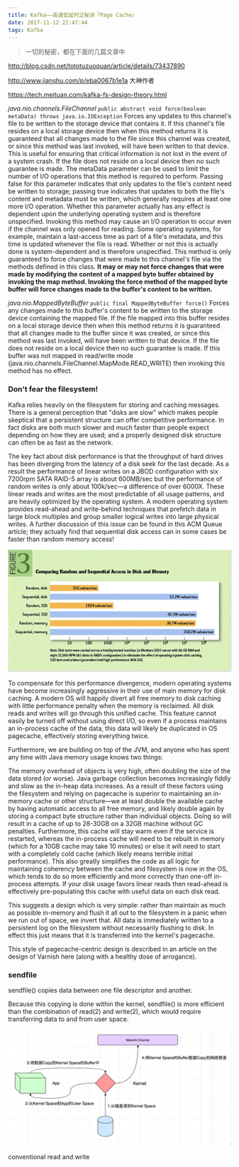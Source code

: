 ```yaml
---
title: Kafka——高速低延时之秘诀「Page Cache」
date: 2017-11-12 22:47:44
tags: Kafka
---
```



> 一切的秘密，都在下面的几篇文章中

http://blog.csdn.net/tototuzuoquan/article/details/73437890

http://www.jianshu.com/p/eba0067b1e1a
大神作者

https://tech.meituan.com/kafka-fs-design-theory.html


_java.nio.channels.FileChannel_
`public abstract void force(boolean metaData) throws java.io.IOException`
Forces any updates to this channel's file to be written to the storage device that contains it.
If this channel's file resides on a local storage device then when this method returns it is guaranteed that all changes made to the file since this channel was created, or since this method was last invoked, will have been written to that device. This is useful for ensuring that critical information is not lost in the event of a system crash.
If the file does not reside on a local device then no such guarantee is made.
The metaData parameter can be used to limit the number of I/O operations that this method is required to perform. Passing false for this parameter indicates that only updates to the file's content need be written to storage; passing true indicates that updates to both the file's content and metadata must be written, which generally requires at least one more I/O operation. Whether this parameter actually has any effect is dependent upon the underlying operating system and is therefore unspecified.
Invoking this method may cause an I/O operation to occur even if the channel was only opened for reading. Some operating systems, for example, maintain a last-access time as part of a file's metadata, and this time is updated whenever the file is read. Whether or not this is actually done is system-dependent and is therefore unspecified.
This method is only guaranteed to force changes that were made to this channel's file via the methods defined in this class. **It may or may not force changes that were made by modifying the content of a mapped byte buffer obtained by invoking the map method. Invoking the force method of the mapped byte buffer will force changes made to the buffer's content to be written.**

_java.nio.MappedByteBuffer_
`public final MappedByteBuffer force()`
Forces any changes made to this buffer's content to be written to the storage device containing the mapped file.
If the file mapped into this buffer resides on a local storage device then when this method returns it is guaranteed that all changes made to the buffer since it was created, or since this method was last invoked, will have been written to that device.
If the file does not reside on a local device then no such guarantee is made.
If this buffer was not mapped in read/write mode (java.nio.channels.FileChannel.MapMode.READ_WRITE) then invoking this method has no effect.


### Don't fear the filesystem!

Kafka relies heavily on the filesystem for storing and caching messages. There is a general perception that "disks are slow" which makes people skeptical that a persistent structure can offer competitive performance. In fact disks are both much slower and much faster than people expect depending on how they are used; and a properly designed disk structure can often be as fast as the network.

The key fact about disk performance is that the throughput of hard drives has been diverging from the latency of a disk seek for the last decade. As a result the performance of linear writes on a JBOD configuration with six 7200rpm SATA RAID-5 array is about 600MB/sec but the performance of random writes is only about 100k/sec—a difference of over 6000X. These linear reads and writes are the most predictable of all usage patterns, and are heavily optimized by the operating system. A modern operating system provides read-ahead and write-behind techniques that prefetch data in large block multiples and group smaller logical writes into large physical writes. A further discussion of this issue can be found in this ACM Queue article; they actually find that sequential disk access can in some cases be faster than random memory access!

![你想输入的替代文字](Kafka-High-performance-design-with-pagecache/disk_read_write_speed.jpg)

To compensate for this performance divergence, modern operating systems have become increasingly aggressive in their use of main memory for disk caching. A modern OS will happily divert all free memory to disk caching with little performance penalty when the memory is reclaimed. All disk reads and writes will go through this unified cache. This feature cannot easily be turned off without using direct I/O, so even if a process maintains an in-process cache of the data, this data will likely be duplicated in OS pagecache, effectively storing everything twice.

Furthermore, we are building on top of the JVM, and anyone who has spent any time with Java memory usage knows two things:

The memory overhead of objects is very high, often doubling the size of the data stored (or worse).
Java garbage collection becomes increasingly fiddly and slow as the in-heap data increases.
As a result of these factors using the filesystem and relying on pagecache is superior to maintaining an in-memory cache or other structure—we at least double the available cache by having automatic access to all free memory, and likely double again by storing a compact byte structure rather than individual objects. Doing so will result in a cache of up to 28-30GB on a 32GB machine without GC penalties. Furthermore, this cache will stay warm even if the service is restarted, whereas the in-process cache will need to be rebuilt in memory (which for a 10GB cache may take 10 minutes) or else it will need to start with a completely cold cache (which likely means terrible initial performance). This also greatly simplifies the code as all logic for maintaining coherency between the cache and filesystem is now in the OS, which tends to do so more efficiently and more correctly than one-off in-process attempts. If your disk usage favors linear reads then read-ahead is effectively pre-populating this cache with useful data on each disk read.

This suggests a design which is very simple: rather than maintain as much as possible in-memory and flush it all out to the filesystem in a panic when we run out of space, we invert that. All data is immediately written to a persistent log on the filesystem without necessarily flushing to disk. In effect this just means that it is transferred into the kernel's pagecache.

This style of pagecache-centric design is described in an article on the design of Varnish here (along with a healthy dose of arrogance).

### sendfile

sendfile() copies data between one file descriptor and another.

Because this copying is done within the kernel, sendfile() is more
efficient than the combination of read(2) and write(2), which would
require transferring data to and from user space.

![你想输入的替代文字](Kafka-High-performance-design-with-pagecache/read_write.gif)

conventional read and write